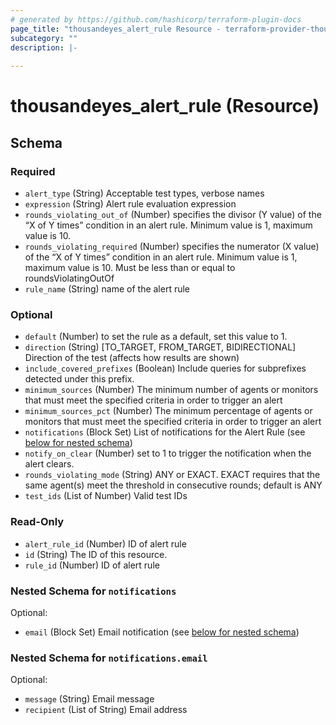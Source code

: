 ```yaml
---
# generated by https://github.com/hashicorp/terraform-plugin-docs
page_title: "thousandeyes_alert_rule Resource - terraform-provider-thousandeyes"
subcategory: ""
description: |-
  
---
```


# thousandeyes_alert_rule (Resource)





<!-- schema generated by tfplugindocs -->
## Schema

### Required

- `alert_type` (String) Acceptable test types, verbose names
- `expression` (String) Alert rule evaluation expression
- `rounds_violating_out_of` (Number) specifies the divisor (Y value) of the “X of Y times” condition in an alert rule.  Minimum value is 1, maximum value is 10.
- `rounds_violating_required` (Number) specifies the numerator (X value) of the “X of Y times” condition in an alert rule.  Minimum value is 1, maximum value is 10. Must be less than or equal to roundsViolatingOutOf
- `rule_name` (String) name of the alert rule

### Optional

- `default` (Number) to set the rule as a default, set this value to 1.
- `direction` (String) [TO_TARGET, FROM_TARGET, BIDIRECTIONAL]	Direction of the test (affects how results are shown)
- `include_covered_prefixes` (Boolean) Include queries for subprefixes detected under this prefix.
- `minimum_sources` (Number) The minimum number of agents or monitors that must meet the specified criteria in order to trigger an alert
- `minimum_sources_pct` (Number) The minimum percentage of agents or monitors that must meet the specified criteria in order to trigger an alert
- `notifications` (Block Set) List of notifications for the Alert Rule (see [below for nested schema](#nestedblock--notifications))
- `notify_on_clear` (Number) set to 1 to trigger the notification when the alert clears.
- `rounds_violating_mode` (String) ANY or EXACT.  EXACT requires that the same agent(s) meet the threshold in consecutive rounds; default is ANY
- `test_ids` (List of Number) Valid test IDs

### Read-Only

- `alert_rule_id` (Number) ID of alert rule
- `id` (String) The ID of this resource.
- `rule_id` (Number) ID of alert rule

<a id="nestedblock--notifications"></a>
### Nested Schema for `notifications`

Optional:

- `email` (Block Set) Email notification (see [below for nested schema](#nestedblock--notifications--email))

<a id="nestedblock--notifications--email"></a>
### Nested Schema for `notifications.email`

Optional:

- `message` (String) Email message
- `recipient` (List of String) Email address


